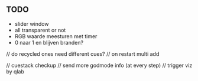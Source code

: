 
## TODO

* slider window
* all transparent or not
* RGB waarde meesturen met timer
* 0 naar 1 en blijven branden?


// do recycled ones need different cues?
// on restart multi add





// cuestack checkup
// send more godmode info (at every step)
// trigger viz by qlab
